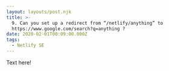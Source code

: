 ```yaml
---
layout: layouts/post.njk
title: >-
  9. Can you set up a redirect from “/netlify/anything” to
  https://www.google.com/search?q=anything ?
date: 2020-02-01T00:09:00.000Z
tags:
  - Netlify SE
---
```

Text here!
